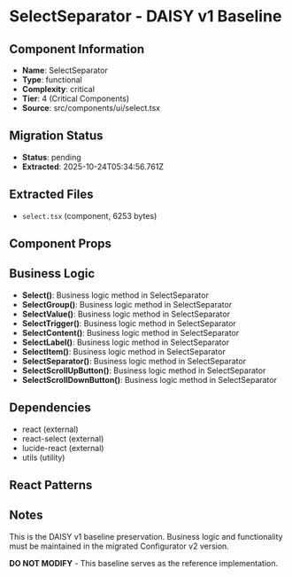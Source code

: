 # SelectSeparator - DAISY v1 Baseline

## Component Information

- **Name**: SelectSeparator
- **Type**: functional
- **Complexity**: critical
- **Tier**: 4 (Critical Components)
- **Source**: src/components/ui/select.tsx

## Migration Status

- **Status**: pending
- **Extracted**: 2025-10-24T05:34:56.761Z

## Extracted Files

- `select.tsx` (component, 6253 bytes)

## Component Props



## Business Logic

- **Select()**: Business logic method in SelectSeparator
- **SelectGroup()**: Business logic method in SelectSeparator
- **SelectValue()**: Business logic method in SelectSeparator
- **SelectTrigger()**: Business logic method in SelectSeparator
- **SelectContent()**: Business logic method in SelectSeparator
- **SelectLabel()**: Business logic method in SelectSeparator
- **SelectItem()**: Business logic method in SelectSeparator
- **SelectSeparator()**: Business logic method in SelectSeparator
- **SelectScrollUpButton()**: Business logic method in SelectSeparator
- **SelectScrollDownButton()**: Business logic method in SelectSeparator

## Dependencies

- react (external)
- react-select (external)
- lucide-react (external)
- utils (utility)

## React Patterns



## Notes

This is the DAISY v1 baseline preservation. Business logic and functionality
must be maintained in the migrated Configurator v2 version.

**DO NOT MODIFY** - This baseline serves as the reference implementation.
